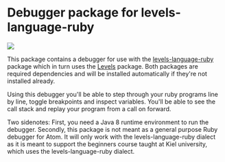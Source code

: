 # Debugger package for levels-language-ruby

![](https://github.com/ulrichth/levels-debugger-ruby/blob/master/screenshot.png)


This package contains a debugger for use with the [levels-language-ruby](https://github.com/lakrme/atom-levels-language-ruby) package which in turn uses the [Levels](https://github.com/lakrme/atom-levels) package. Both packages are required dependencies and will be installed automatically if they're not installed already.

Using this debugger you'll be able to step through your ruby programs line by line, toggle breakpoints and inspect variables. You'll be able to see the call stack and replay your program from a call on forward.

Two sidenotes: First, you need a Java 8 runtime environment to run the debugger. Secondly, this package is not meant as a general purpose Ruby debugger for Atom. It will only work with the levels-language-ruby dialect as it is meant to support the beginners course taught at Kiel university, which uses the levels-language-ruby dialect.
